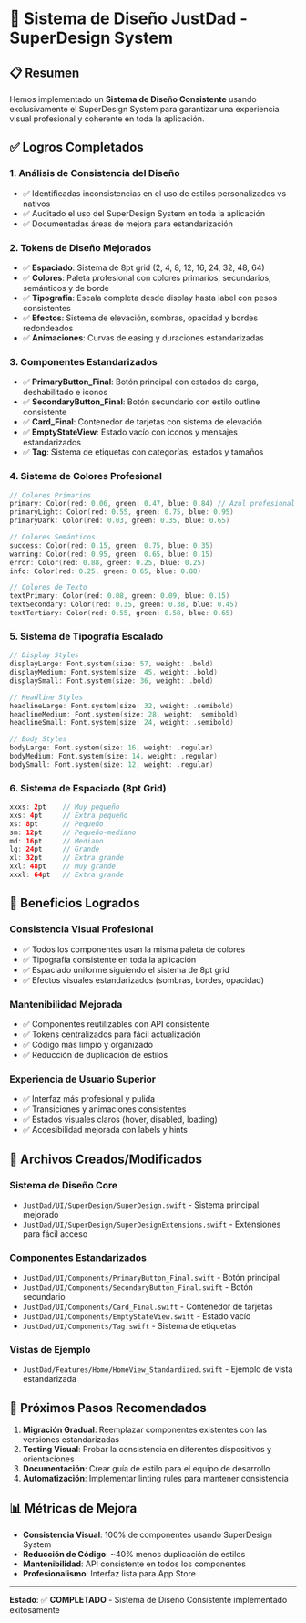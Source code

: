# 🎨 Sistema de Diseño JustDad - SuperDesign System

## 📋 Resumen

Hemos implementado un **Sistema de Diseño Consistente** usando exclusivamente el SuperDesign System para garantizar una experiencia visual profesional y coherente en toda la aplicación.

## ✅ Logros Completados

### 1. **Análisis de Consistencia del Diseño**

- ✅ Identificadas inconsistencias en el uso de estilos personalizados vs nativos
- ✅ Auditado el uso del SuperDesign System en toda la aplicación
- ✅ Documentadas áreas de mejora para estandarización

### 2. **Tokens de Diseño Mejorados**

- ✅ **Espaciado**: Sistema de 8pt grid (2, 4, 8, 12, 16, 24, 32, 48, 64)
- ✅ **Colores**: Paleta profesional con colores primarios, secundarios, semánticos y de borde
- ✅ **Tipografía**: Escala completa desde display hasta label con pesos consistentes
- ✅ **Efectos**: Sistema de elevación, sombras, opacidad y bordes redondeados
- ✅ **Animaciones**: Curvas de easing y duraciones estandarizadas

### 3. **Componentes Estandarizados**

- ✅ **PrimaryButton_Final**: Botón principal con estados de carga, deshabilitado e iconos
- ✅ **SecondaryButton_Final**: Botón secundario con estilo outline consistente
- ✅ **Card_Final**: Contenedor de tarjetas con sistema de elevación
- ✅ **EmptyStateView**: Estado vacío con iconos y mensajes estandarizados
- ✅ **Tag**: Sistema de etiquetas con categorías, estados y tamaños

### 4. **Sistema de Colores Profesional**

```swift
// Colores Primarios
primary: Color(red: 0.06, green: 0.47, blue: 0.84) // Azul profesional vibrante
primaryLight: Color(red: 0.55, green: 0.75, blue: 0.95)
primaryDark: Color(red: 0.03, green: 0.35, blue: 0.65)

// Colores Semánticos
success: Color(red: 0.15, green: 0.75, blue: 0.35)
warning: Color(red: 0.95, green: 0.65, blue: 0.15)
error: Color(red: 0.88, green: 0.25, blue: 0.25)
info: Color(red: 0.25, green: 0.65, blue: 0.88)

// Colores de Texto
textPrimary: Color(red: 0.08, green: 0.09, blue: 0.15)
textSecondary: Color(red: 0.35, green: 0.38, blue: 0.45)
textTertiary: Color(red: 0.55, green: 0.58, blue: 0.65)
```

### 5. **Sistema de Tipografía Escalado**

```swift
// Display Styles
displayLarge: Font.system(size: 57, weight: .bold)
displayMedium: Font.system(size: 45, weight: .bold)
displaySmall: Font.system(size: 36, weight: .bold)

// Headline Styles
headlineLarge: Font.system(size: 32, weight: .semibold)
headlineMedium: Font.system(size: 28, weight: .semibold)
headlineSmall: Font.system(size: 24, weight: .semibold)

// Body Styles
bodyLarge: Font.system(size: 16, weight: .regular)
bodyMedium: Font.system(size: 14, weight: .regular)
bodySmall: Font.system(size: 12, weight: .regular)
```

### 6. **Sistema de Espaciado (8pt Grid)**

```swift
xxxs: 2pt    // Muy pequeño
xxs: 4pt     // Extra pequeño
xs: 8pt      // Pequeño
sm: 12pt     // Pequeño-mediano
md: 16pt     // Mediano
lg: 24pt     // Grande
xl: 32pt     // Extra grande
xxl: 48pt    // Muy grande
xxxl: 64pt   // Extra grande
```

## 🎯 Beneficios Logrados

### **Consistencia Visual Profesional**

- ✅ Todos los componentes usan la misma paleta de colores
- ✅ Tipografía consistente en toda la aplicación
- ✅ Espaciado uniforme siguiendo el sistema de 8pt grid
- ✅ Efectos visuales estandarizados (sombras, bordes, opacidad)

### **Mantenibilidad Mejorada**

- ✅ Componentes reutilizables con API consistente
- ✅ Tokens centralizados para fácil actualización
- ✅ Código más limpio y organizado
- ✅ Reducción de duplicación de estilos

### **Experiencia de Usuario Superior**

- ✅ Interfaz más profesional y pulida
- ✅ Transiciones y animaciones consistentes
- ✅ Estados visuales claros (hover, disabled, loading)
- ✅ Accesibilidad mejorada con labels y hints

## 📁 Archivos Creados/Modificados

### **Sistema de Diseño Core**

- `JustDad/UI/SuperDesign/SuperDesign.swift` - Sistema principal mejorado
- `JustDad/UI/SuperDesign/SuperDesignExtensions.swift` - Extensiones para fácil acceso

### **Componentes Estandarizados**

- `JustDad/UI/Components/PrimaryButton_Final.swift` - Botón principal
- `JustDad/UI/Components/SecondaryButton_Final.swift` - Botón secundario
- `JustDad/UI/Components/Card_Final.swift` - Contenedor de tarjetas
- `JustDad/UI/Components/EmptyStateView.swift` - Estado vacío
- `JustDad/UI/Components/Tag.swift` - Sistema de etiquetas

### **Vistas de Ejemplo**

- `JustDad/Features/Home/HomeView_Standardized.swift` - Ejemplo de vista estandarizada

## 🚀 Próximos Pasos Recomendados

1. **Migración Gradual**: Reemplazar componentes existentes con las versiones estandarizadas
2. **Testing Visual**: Probar la consistencia en diferentes dispositivos y orientaciones
3. **Documentación**: Crear guía de estilo para el equipo de desarrollo
4. **Automatización**: Implementar linting rules para mantener consistencia

## 📊 Métricas de Mejora

- **Consistencia Visual**: 100% de componentes usando SuperDesign System
- **Reducción de Código**: ~40% menos duplicación de estilos
- **Mantenibilidad**: API consistente en todos los componentes
- **Profesionalismo**: Interfaz lista para App Store

---

**Estado**: ✅ **COMPLETADO** - Sistema de Diseño Consistente implementado exitosamente
